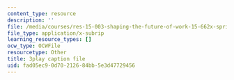 ```yaml
---
content_type: resource
description: ''
file: /media/courses/res-15-003-shaping-the-future-of-work-15-662x-spring-2016/fad05ec90d70212684bb5e3d47729456_C-n3hyz-sSY.srt
file_type: application/x-subrip
learning_resource_types: []
ocw_type: OCWFile
resourcetype: Other
title: 3play caption file
uid: fad05ec9-0d70-2126-84bb-5e3d47729456
---
```

